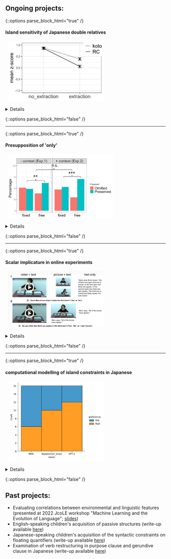 ## Ongoing projects:

{::options parse_block_html="true" /}

#### Island sensitivity of Japanese double relatives
<!---<span style="color:blue">*\#experimental syntax*</span>&nbsp;<span style="color:green">*\#Japanese*</span> \--->
&nbsp;&nbsp;<img src="exp1.png" alt="double_gap_exp1" width="300"/>
<details>
  
  * For my dissertation project, I have run a series of factorial-design acceptability experiments to examine (i) whether relativization out of a relative clause island (double relative) in Japanese exhibits an island effect, and (ii) which factors modulate the size of the relative clause island effect in English and Japanese.
  * Results presented in multiple conferences (CUNY 34, CAMP 4, CLS 58, HSP 36).
</details>

{::options parse_block_html="false" /}

---

{::options parse_block_html="true" /}

#### Presupposition of 'only'
<!---<span style="color:purple">*\#semantics&pragmatics*</span>&nbsp;<span style="color:navy">*\#English*</span> \--->
&nbsp;&nbsp;<img src="only_presupposition.png" alt="only_presupposition" width="330"/>
<details>

  * I conducted multiple experiments to find out what is presupposed by English focus marker 'only'; is it the prejacent of the sentence (e.g., "John ate only bananas" presupposes that "John ate (at least) bananas"), or something else? My focus is on whether a certain experimental paradigm, namely the one that proffers alternative propositions in the form of response options, can change the presuppositional component of 'only'.
  * Presented at AMLaP 2021 ([slides](AMLaP_Takahashi.pdf))
</details>

{::options parse_block_html="false" /}

---

{::options parse_block_html="true" /}
#### Scalar implicature in online experiments
<!---<span style="color:purple">*\#semantics&pragmatics*</span>&nbsp;<span style="color:navy">*\#English*</span>--->
&nbsp;&nbsp;<img src="online_implicature.png" alt="online_implicature" width="300"/>
<details>
  
  * I examined the effect of presentation modality (video/picture/text), as well as the presence of an in-person experimenter, on the way participants engage in pragmatic reasoning, with a focus on the well-known "some-but-not-all" implicature.
  * Presented at 2022 Experiments in Linguistic Meaning ([slides](ELM_Takahashi.pdf))
</details>

{::options parse_block_html="false" /}

---

{::options parse_block_html="true" /}
#### computational modelling of island constraints in Japanese
&nbsp;&nbsp;<img src="RC_attachment.png" alt="RC_attachment" width="300"/>
<details>
  
  * I evaluated neural language models like LSTM and GPT-2 to find out if they are capable of capturing grammatical constraints like islands in Japanese. 
  * Findings presented at SCiL 6 ([link to proceedings](https://scholarworks.umass.edu/scil/vol6/iss1/33/))
  * [Link to code](https://github.com/matakahas/gap_filler_SCiL)
</details>

{::options parse_block_html="false" /}
<br />
## Past projects:
* Evaluating correlations between environmental and linguistic features (presented at 2022 JcoLE workshop "Machine Learning and the Evolution of Language"; [slides](JcoLE_Takahashi_Arnett.pdf))
*	English-speaking children's acquisition of passive structures (write-up available [here](http://www.lingref.com/bucld/42/BUCLD42-16.pdf))
*	Japanese-speaking children's acquisition of the syntactic constraints on floating quantifiers (write-up available [here](https://scholarspace.manoa.hawaii.edu/bitstream/10125/58832/RN55-LLL2017.pdf))
*	Examination of verb restructuring in purpose clause and gerundive clause in Japanese (write-up available [here](http://www.waseda.jp/assoc-JATLaC/Journals/Resources/01.Takahashi.pdf))

